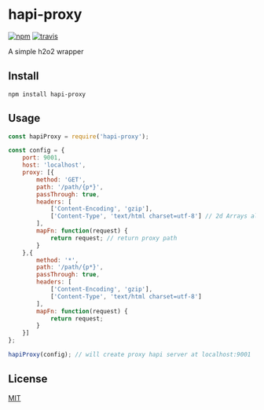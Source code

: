 # hapi-proxy

[![npm][npm-image]][npm-url]
[![travis][travis-image]][travis-url]

[npm-image]: https://img.shields.io/npm/v/hapi-proxy.svg?style=flat-square
[npm-url]: https://www.npmjs.com/package/hapi-proxy
[travis-image]: https://img.shields.io/travis/davidchase/hapi-proxy.svg?style=flat-square
[travis-url]: https://travis-ci.org/davidchase/hapi-proxy

A simple h2o2 wrapper

## Install

```
npm install hapi-proxy
```

## Usage

```js
const hapiProxy = require('hapi-proxy');

const config = {
    port: 9001,
    host: 'localhost',
    proxy: [{
        method: 'GET',
        path: '/path/{p*}',
        passThrough: true,
        headers: [
            ['Content-Encoding', 'gzip'],
            ['Content-Type', 'text/html charset=utf-8'] // 2d Arrays allow for dynamic key values
        ],
        mapFn: function(request) {
            return request; // return proxy path
        }
    },{
        method: '*',
        path: '/path/{p*}',
        passThrough: true,
        headers: [
            ['Content-Encoding', 'gzip'],
            ['Content-Type', 'text/html charset=utf-8']
        ],
        mapFn: function(request) {
            return request; 
        }
    }]
};

hapiProxy(config); // will create proxy hapi server at localhost:9001
```

## License

[MIT](LICENSE.md)
